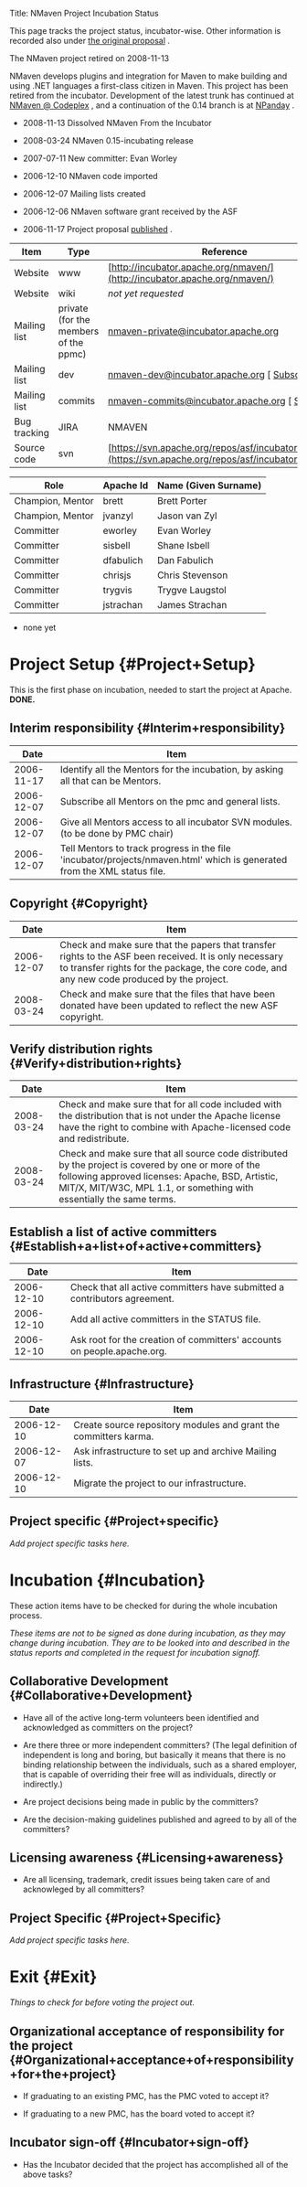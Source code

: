 Title: NMaven Project Incubation Status
<link href="http://purl.org/DC/elements/1.0/" rel="schema.DC"></link>

This page tracks the project status, incubator-wise. Other information is recorded also under [the original proposal](http://maven.apache.org/proposals/incubator/nmaven.html) .


<span class="retired">The NMaven project retired on 2008-11-13</span>


NMaven develops plugins and integration for Maven to make building and using .NET languages a first-class citizen in Maven. This project has been retired from the incubator. Development of the latest trunk has continued at [NMaven @ Codeplex](http://www.codeplex.com/nmaven/) , and a continuation of the 0.14 branch is at [NPanday](http://www.codeplex.com/npanday) .



- 2008-11-13 Dissolved NMaven From the Incubator

- 2008-03-24 NMaven 0.15-incubating release

- 2007-07-11 New committer: Evan Worley

- 2006-12-10 NMaven code imported

- 2006-12-07 Mailing lists created

- 2006-12-06 NMaven software grant received by the ASF

- 2006-11-17 Project proposal [published](http://maven.apache.org/proposals/incubator/nmaven.html) .

| Item | Type | Reference |
|------|------|-----------|
| Website | www |  [http://incubator.apache.org/nmaven/](http://incubator.apache.org/nmaven/)  |
| Website | wiki |  _not yet requested_  |
| Mailing list | private (for the members of the ppmc) |  [nmaven-private@incubator.apache.org](mailto:nmaven-private@incubator.apache.org)  |
| Mailing list | dev |  [nmaven-dev@incubator.apache.org](mailto:nmaven-dev@incubator.apache.org) [ [Subscribe](mailto:nmaven-dev-subscribe@incubator.apache.org) | [Unsubscribe](mailto:nmaven-dev-unsubscribe@incubator.apache.org) | [Archive](http://mail-archives.apache.org/mod_mbox/incubator-nmaven-dev/) ] |
| Mailing list | commits |  [nmaven-commits@incubator.apache.org](mailto:nmaven-commits@incubator.apache.org) [ [Subscribe](mailto:nmaven-commits-subscribe@incubator.apache.org) | [Unsubscribe](mailto:nmaven-commits-unsubscribe@incubator.apache.org) | [Archive](http://mail-archives.apache.org/mod_mbox/incubator-nmaven-commits/) ] |
| Bug tracking | JIRA | NMAVEN |
| Source code | svn |  [https://svn.apache.org/repos/asf/incubator/nmaven/](https://svn.apache.org/repos/asf/incubator/nmaven/)  |




| Role | Apache Id | Name (Given Surname) |
|------|-----------|----------------------|
| Champion, Mentor | brett | Brett Porter |
| Champion, Mentor | jvanzyl | Jason van Zyl |
| Committer | eworley | Evan Worley |
| Committer | sisbell | Shane Isbell |
| Committer | dfabulich | Dan Fabulich |
| Committer | chrisjs | Chris Stevenson |
| Committer | trygvis | Trygve Laugstol |
| Committer | jstrachan | James Strachan |


- none yet

# Project Setup {#Project+Setup}

This is the first phase on incubation, needed to start the project at Apache. **DONE.** 


## Interim responsibility {#Interim+responsibility}

| Date | Item |
|------|------|
| 2006-11-17 | Identify all the Mentors for the incubation, by asking all that can be Mentors. |
| 2006-12-07 | Subscribe all Mentors on the pmc and general lists. |
| 2006-12-07 | Give all Mentors access to all incubator SVN modules. (to be done by PMC chair) |
| 2006-12-07 | Tell Mentors to track progress in the file 'incubator/projects/nmaven.html' which is generated from the XML status file. |

## Copyright {#Copyright}

| Date | Item |
|------|------|
| 2006-12-07 | Check and make sure that the papers that transfer rights to the ASF been received. It is only necessary to transfer rights for the package, the core code, and any new code produced by the project. |
| 2008-03-24 | Check and make sure that the files that have been donated have been updated to reflect the new ASF copyright. |

## Verify distribution rights {#Verify+distribution+rights}

| Date | Item |
|------|------|
| 2008-03-24 | Check and make sure that for all code included with the distribution that is not under the Apache license have the right to combine with Apache-licensed code and redistribute. |
| 2008-03-24 | Check and make sure that all source code distributed by the project is covered by one or more of the following approved licenses: Apache, BSD, Artistic, MIT/X, MIT/W3C, MPL 1.1, or something with essentially the same terms. |

## Establish a list of active committers {#Establish+a+list+of+active+committers}

| Date | Item |
|------|------|
| 2006-12-10 | Check that all active committers have submitted a contributors agreement. |
| 2006-12-10 | Add all active committers in the STATUS file. |
| 2006-12-10 | Ask root for the creation of committers' accounts on people.apache.org. |

## Infrastructure {#Infrastructure}

| Date | Item |
|------|------|
| 2006-12-10 | Create source repository modules and grant the committers karma. |
| 2006-12-07 | Ask infrastructure to set up and archive Mailing lists. |
| 2006-12-10 | Migrate the project to our infrastructure. |

## Project specific {#Project+specific}

 _Add project specific tasks here._ 


# Incubation {#Incubation}

These action items have to be checked for during the whole incubation process.


 _These items are not to be signed as done during incubation, as they may change during incubation._  _They are to be looked into and described in the status reports and completed in the request for incubation signoff._ 


## Collaborative Development {#Collaborative+Development}


- Have all of the active long-term volunteers been identified and acknowledged as committers on the project?

- Are there three or more independent committers? (The legal definition of independent is long and boring, but basically it means that there is no binding relationship between the individuals, such as a shared employer, that is capable of overriding their free will as individuals, directly or indirectly.)

- Are project decisions being made in public by the committers?

- Are the decision-making guidelines published and agreed to by all of the committers?

## Licensing awareness {#Licensing+awareness}


- Are all licensing, trademark, credit issues being taken care of and acknowleged by all committers?

## Project Specific {#Project+Specific}

 _Add project specific tasks here._ 


# Exit {#Exit}

 _Things to check for before voting the project out._ 


## Organizational acceptance of responsibility for the project {#Organizational+acceptance+of+responsibility+for+the+project}


- If graduating to an existing PMC, has the PMC voted to accept it?

- If graduating to a new PMC, has the board voted to accept it?

## Incubator sign-off {#Incubator+sign-off}


- Has the Incubator decided that the project has accomplished all of the above tasks?
